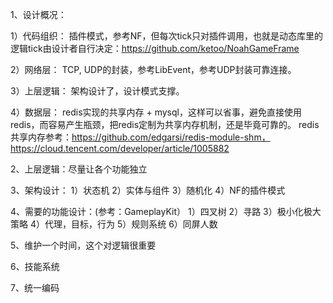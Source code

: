 1、设计概况：

1）代码组织：
插件模式，参考NF，但每次tick只对插件调用，也就是动态库里的逻辑tick由设计者自行决定：https://github.com/ketoo/NoahGameFrame

2）网络层：
TCP, UDP的封装，参考LibEvent，参考UDP封装可靠连接。

3）上层逻辑：
架构设计了，设计模式支撑。

4）数据层：
redis实现的共享内存 + mysql，这样可以省事，避免直接使用redis，而容易产生瓶颈，把redis定制为共享内存机制，还是毕竟可靠的。
redis共享内存参考：https://github.com/edgarsi/redis-module-shm，https://cloud.tencent.com/developer/article/1005882

2、上层逻辑：尽量让各个功能独立

3、架构设计：
1）状态机
2）实体与组件
3）随机化
4）NF的插件模式

4、需要的功能设计：(参考：GameplayKit）
1）四叉树
2）寻路
3）极小化极大策略
4）代理，目标，行为
5）规则系统
6）同屏人数

5、维护一个时间，这个对逻辑很重要

6、技能系统

7、统一编码


